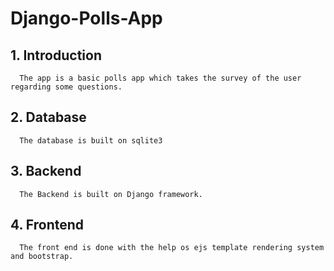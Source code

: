 # Django-Polls-App

## 1. Introduction
      The app is a basic polls app which takes the survey of the user regarding some questions.
## 2. Database
      The database is built on sqlite3
## 3. Backend
      The Backend is built on Django framework.
## 4. Frontend
      The front end is done with the help os ejs template rendering system and bootstrap.
